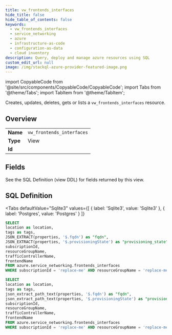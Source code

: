 ```yaml
--- 
title: vw_frontends_interfaces
hide_title: false
hide_table_of_contents: false
keywords:
  - vw_frontends_interfaces
  - service_networking
  - azure
  - infrastructure-as-code
  - configuration-as-data
  - cloud inventory
description: Query, deploy and manage azure resources using SQL
custom_edit_url: null
image: /img/stackql-azure-provider-featured-image.png
---
```


import CopyableCode from '@site/src/components/CopyableCode/CopyableCode';
import Tabs from '@theme/Tabs';
import TabItem from '@theme/TabItem';

Creates, updates, deletes, gets or lists a <code>vw_frontends_interfaces</code> resource.

## Overview
<table><tbody>
<tr><td><b>Name</b></td><td><code>vw_frontends_interfaces</code></td></tr>
<tr><td><b>Type</b></td><td>View</td></tr>
<tr><td><b>Id</b></td><td><CopyableCode code="azure.service_networking.vw_frontends_interfaces" /></td></tr>
</tbody></table>

## Fields

See the SQL Definition (view DDL) for fields returned by this view.

## SQL Definition

<Tabs
defaultValue="Sqlite3"
values={[
{ label: 'Sqlite3', value: 'Sqlite3' },
{ label: 'Postgres', value: 'Postgres' }
]}
>
<TabItem value="Sqlite3">

```sql
SELECT
location as location,
tags as tags,
JSON_EXTRACT(properties, '$.fqdn') as "fqdn",
JSON_EXTRACT(properties, '$.provisioningState') as "provisioning_state",
subscriptionId,
resourceGroupName,
trafficControllerName,
frontendName
FROM azure.service_networking.frontends_interfaces
WHERE subscriptionId = 'replace-me' AND resourceGroupName = 'replace-me' AND trafficControllerName = 'replace-me';
```

</TabItem>
<TabItem value="Postgres">

```sql
SELECT
location as location,
tags as tags,
json_extract_path_text(properties, '$.fqdn') as "fqdn",
json_extract_path_text(properties, '$.provisioningState') as "provisioning_state",
subscriptionId,
resourceGroupName,
trafficControllerName,
frontendName
FROM azure.service_networking.frontends_interfaces
WHERE subscriptionId = 'replace-me' AND resourceGroupName = 'replace-me' AND trafficControllerName = 'replace-me';
```

</TabItem>
</Tabs>
